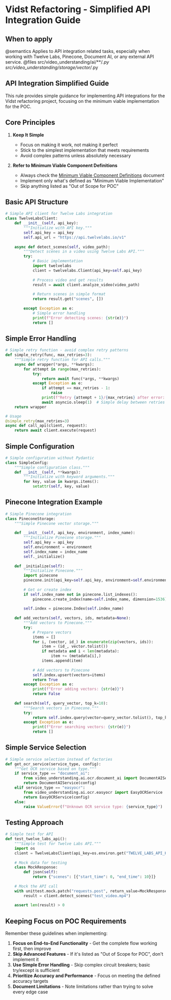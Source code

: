 # Vidst Refactoring - Simplified API Integration Guide

## When to apply
@semantics Applies to API integration related tasks, especially when working with Twelve Labs, Pinecone, Document AI, or any external API service.
@files src/video_understanding/ai/**/*.py src/video_understanding/storage/vector/*.py

## API Integration Simplified Guide

This rule provides simple guidance for implementing API integrations for the Vidst refactoring project, focusing on the minimum viable implementation for the POC.

## Core Principles

1. **Keep It Simple**
   - Focus on making it work, not making it perfect
   - Stick to the simplest implementation that meets requirements
   - Avoid complex patterns unless absolutely necessary

2. **Refer to Minimum Viable Component Definitions**
   - Always check the [Minimum Viable Component Definitions](/Users/tony/Documents/Vidst/refactor/02_planning/vidst_minimum_viable_components.md) document
   - Implement only what's defined as "Minimum Viable Implementation"
   - Skip anything listed as "Out of Scope for POC"

## Basic API Structure

```python
# Simple API client for Twelve Labs integration
class TwelveLabsClient:
    def __init__(self, api_key):
        """Initialize with API key."""
        self.api_key = api_key
        self.api_url = "https://api.twelvelabs.io/v1"
        
    async def detect_scenes(self, video_path):
        """Detect scenes in a video using Twelve Labs API."""
        try:
            # Basic implementation
            import twelvelabs
            client = twelvelabs.Client(api_key=self.api_key)
            
            # Process video and get results
            result = await client.analyze_video(video_path)
            
            # Return scenes in simple format
            return result.get("scenes", [])
            
        except Exception as e:
            # Simple error handling
            print(f"Error detecting scenes: {str(e)}")
            return []
```

## Simple Error Handling

```python
# Simple retry function - avoid complex retry patterns
def simple_retry(func, max_retries=3):
    """Simple retry function for API calls."""
    async def wrapper(*args, **kwargs):
        for attempt in range(max_retries):
            try:
                return await func(*args, **kwargs)
            except Exception as e:
                if attempt == max_retries - 1:
                    raise
                print(f"Retry {attempt + 1}/{max_retries} after error: {str(e)}")
                await asyncio.sleep(1)  # Simple delay between retries
    return wrapper

# Usage
@simple_retry(max_retries=3)
async def call_api(client, request):
    return await client.execute(request)
```

## Simple Configuration

```python
# Simple configuration without Pydantic
class SimpleConfig:
    """Simple configuration class."""
    def __init__(self, **kwargs):
        """Initialize with keyword arguments."""
        for key, value in kwargs.items():
            setattr(self, key, value)
```

## Pinecone Integration Example

```python
# Simple Pinecone integration
class PineconeStorage:
    """Simple Pinecone vector storage."""
    
    def __init__(self, api_key, environment, index_name):
        """Initialize Pinecone storage."""
        self.api_key = api_key
        self.environment = environment
        self.index_name = index_name
        self._initialize()
        
    def _initialize(self):
        """Initialize Pinecone."""
        import pinecone
        pinecone.init(api_key=self.api_key, environment=self.environment)
        
        # Get or create index
        if self.index_name not in pinecone.list_indexes():
            pinecone.create_index(name=self.index_name, dimension=1536)
            
        self.index = pinecone.Index(self.index_name)
        
    def add_vectors(self, vectors, ids, metadata=None):
        """Add vectors to Pinecone."""
        try:
            # Prepare vectors
            items = []
            for i, (vector, id_) in enumerate(zip(vectors, ids)):
                item = (id_, vector.tolist())
                if metadata and i < len(metadata):
                    item += (metadata[i],)
                items.append(item)
                
            # Add vectors to Pinecone
            self.index.upsert(vectors=items)
            return True
        except Exception as e:
            print(f"Error adding vectors: {str(e)}")
            return False
            
    def search(self, query_vector, top_k=10):
        """Search vectors in Pinecone."""
        try:
            return self.index.query(vector=query_vector.tolist(), top_k=top_k)
        except Exception as e:
            print(f"Error searching vectors: {str(e)}")
            return []
```

## Simple Service Selection

```python
# Simple service selection instead of factories
def get_ocr_service(service_type, config):
    """Get OCR service based on type."""
    if service_type == "document_ai":
        from video_understanding.ai.ocr.document_ai import DocumentAIService
        return DocumentAIService(config)
    elif service_type == "easyocr":
        from video_understanding.ai.ocr.easyocr import EasyOCRService
        return EasyOCRService(config)
    else:
        raise ValueError(f"Unknown OCR service type: {service_type}")
```

## Testing Approach

```python
# Simple test for API
def test_twelve_labs_api():
    """Simple test for Twelve Labs API."""
    import os
    client = TwelveLabsClient(api_key=os.environ.get("TWELVE_LABS_API_KEY"))
    
    # Mock data for testing
    class MockResponse:
        def json(self):
            return {"scenes": [{"start_time": 0, "end_time": 10}]}
            
    # Mock the API call
    with unittest.mock.patch("requests.post", return_value=MockResponse()):
        result = client.detect_scenes("test_video.mp4")
        
    assert len(result) > 0
```

## Keeping Focus on POC Requirements

Remember these guidelines when implementing:

1. **Focus on End-to-End Functionality** - Get the complete flow working first, then improve
2. **Skip Advanced Features** - If it's listed as "Out of Scope for POC", don't implement it
3. **Use Simple Error Handling** - Skip complex circuit breakers; basic try/except is sufficient
4. **Prioritize Accuracy and Performance** - Focus on meeting the defined accuracy targets
5. **Document Limitations** - Note limitations rather than trying to solve every edge case
